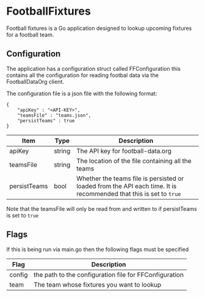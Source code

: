 # FootballFixtures

Football fixtures is a Go application designed to lookup upcoming fixtures for a football team.

## Configuration

The application has a configuration struct called FFConfiguration this contains all the configuration for reading footbal data via the FootballDataOrg client.

The configuration file is a json file with the following format:

```
{
    "apiKey" : "<API-KEY>",
    "teamsFile" : "teams.json",
    "persistTeams" : true
}
```

| Item         | Type   | Description                                                                                                        |
|--------------|--------|--------------------------------------------------------------------------------------------------------------------|
| apiKey       | string | The API key for football-data.org                                                                                  |
| teamsFile    | string | The location of the file containing all the teams                                                                  |
| persistTeams | bool   | Whether the teams file is persisted or loaded from the API each time. It is recommended that this is set to `true` |

Note that the teamsFile will only be read from and written to if persistTeams is set to `true`

## Flags

If this is being run via main.go then the following flags must be specified

| Flag   | Description                                            |
|--------|--------------------------------------------------------|
| config | the path to the configuration file for FFConfiguration |
| team   | The team whose fixtures you want to lookup             |
